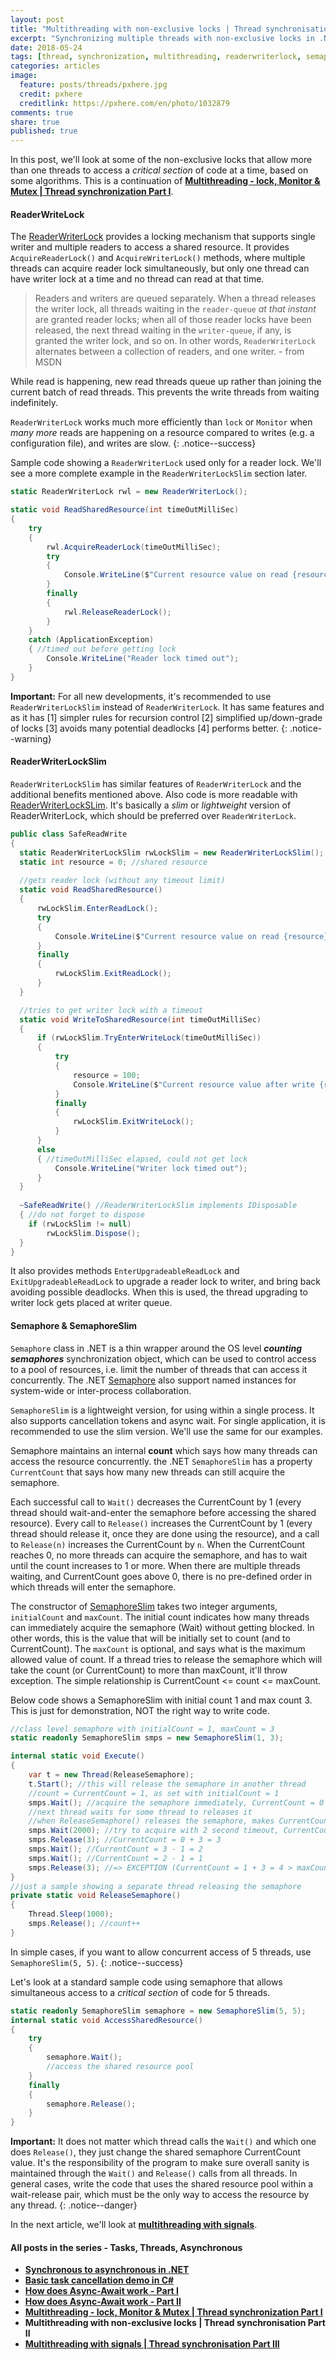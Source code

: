```yaml
---
layout: post
title: "Multithreading with non-exclusive locks | Thread synchronisation Part II"
excerpt: "Synchronizing multiple threads with non-exclusive locks in .NET"
date: 2018-05-24
tags: [thread, synchronization, multithreading, readerwriterlock, semaphore, non-exclusive-locks]
categories: articles
image:
  feature: posts/threads/pxhere.jpg
  credit: pxhere
  creditlink: https://pxhere.com/en/photo/1032879
comments: true
share: true
published: true
---
```


In this post, we'll look at some of the non-exclusive locks that allow more than one threads to access a _critical section_ of code at a time, based on some algorithms. This is a continuation of **[Multithreading - lock, Monitor & Mutex &#124; Thread synchronization Part I](/articles/thread-synchronization-part-one/)**.

#### ReaderWriteLock

The [ReaderWriterLock](https://docs.microsoft.com/en-us/dotnet/api/system.threading.readerwriterlock?view=netframework-4.7.2) provides a locking mechanism that supports single writer and multiple readers to access a shared resource. It provides `AcquireReaderLock()` and `AcquireWriterLock()` methods, where multiple threads can acquire reader lock simultaneously, but only one thread can have writer lock at a time and no thread can read at that time.

> Readers and writers are queued separately. When a thread releases the writer lock, all threads waiting in the `reader-queue` *at that instant* are granted reader locks; when all of those reader locks have been released, the next thread waiting in the `writer-queue`, if any, is granted the writer lock, and so on. In other words, `ReaderWriterLock` alternates between a collection of readers, and one writer. - from MSDN

While read is happening, new read threads queue up rather than joining the current batch of read threads. This prevents the write threads from waiting indefinitely.

`ReaderWriterLock` works much more efficiently than `lock` or `Monitor` when _many more_ reads are happening on a resource compared to writes (e.g. a configuration file), and writes are slow.
{: .notice--success}

Sample code showing a `ReaderWriterLock` used only for a reader lock. We'll see a more complete example in the `ReaderWriterLockSlim` section later.

```csharp
static ReaderWriterLock rwl = new ReaderWriterLock();

static void ReadSharedResource(int timeOutMilliSec)
{
    try
    {
        rwl.AcquireReaderLock(timeOutMilliSec);
        try
        {
            Console.WriteLine($"Current resource value on read {resource}");
        }
        finally
        {
            rwl.ReleaseReaderLock();
        }
    }
    catch (ApplicationException)
    { //timed out before getting lock
        Console.WriteLine("Reader lock timed out");
    }
}
```

**Important:** For all new developments, it's recommended to use `ReaderWriterLockSlim` instead of `ReaderWriterLock`. It has same features and as it has [1] simpler rules for recursion control [2] simplified up/down-grade of locks [3] avoids many potential deadlocks [4] performs better.
{: .notice--warning}

#### ReaderWriterLockSlim

`ReaderWriterLockSlim` has similar features of `ReaderWriterLock` and the additional benefits mentioned above. Also code is more readable with [ReaderWriterLockSLim](https://docs.microsoft.com/en-us/dotnet/api/system.threading.readerwriterlockslim?view=netframework-4.7.2). It's basically a _slim_ or _lightweight_ version of ReaderWriterLock, which should be preferred over `ReaderWriterLock`.

```csharp
public class SafeReadWrite
{
  static ReaderWriterLockSlim rwLockSlim = new ReaderWriterLockSlim();
  static int resource = 0; //shared resource
  
  //gets reader lock (without any timeout limit)
  static void ReadSharedResource()
  {
      rwLockSlim.EnterReadLock();
      try
      {
          Console.WriteLine($"Current resource value on read {resource}");
      }
      finally
      {
          rwLockSlim.ExitReadLock();
      }
  }

  //tries to get writer lock with a timeout
  static void WriteToSharedResource(int timeOutMilliSec)
  {
      if (rwLockSlim.TryEnterWriteLock(timeOutMilliSec))
      {
          try
          {
              resource = 100;
              Console.WriteLine($"Current resource value after write {resource}");
          }
          finally
          {
              rwLockSlim.ExitWriteLock();
          }
      }
      else
      { //timeOutMilliSec elapsed, could not get lock
          Console.WriteLine("Writer lock timed out");
      }
  }
  
  ~SafeReadWrite() //ReaderWriterLockSlim implements IDisposable
  { //do not forget to dispose
    if (rwLockSlim != null)
        rwLockSlim.Dispose();
  }
}
```

It also provides methods `EnterUpgradeableReadLock` and `ExitUpgradeableReadLock` to upgrade a reader lock to writer, and bring back avoiding possible deadlocks. When this is used, the thread upgrading to writer lock gets placed at writer queue.

#### Semaphore & SemaphoreSlim

`Semaphore` class in .NET is a thin wrapper around the OS level _**counting semaphores**_ synchronization object, which can be used to control access to a pool of resources, i.e. limit the number of threads that can access it concurrently. The .NET [Semaphore](https://docs.microsoft.com/en-us/dotnet/api/system.threading.semaphore?view=netcore-2.0) also support named instances for system-wide or inter-process collaboration.

`SemaphoreSlim` is a lightweight version, for using within a single process. It also supports cancellation tokens and async wait. For single application, it is recommended to use the slim version. We'll use the same for our examples.

Semaphore maintains an internal **count** which says how many threads can access the resource concurrently. the .NET `SemaphoreSlim` has a  property `CurrentCount` that says how many new threads can still acquire the semaphore.

Each successful call to `Wait()` decreases the CurrentCount by 1 (every thread should wait-and-enter the semaphore before accessing the shared resource). Every call to `Release()` increases the CurrentCount by 1 (every thread should release it, once they are done using the resource), and a call to `Release(n)` increases the CurrentCount by `n`. When the CurrentCount reaches 0, no more threads can acquire the semaphore, and has to wait until the count increases to 1 or more. When there are multiple threads waiting, and CurrentCount goes above 0, there is no pre-defined order in which threads will enter the semaphore.

The constructor of [SemaphoreSlim](https://docs.microsoft.com/en-us/dotnet/api/system.threading.semaphoreslim?view=netframework-4.7.2) takes two integer arguments, `initialCount` and `maxCount`. The initial count indicates how many threads can immediately acquire the semaphore (Wait) without getting blocked. In other words, this is the value that will be initially set to count (and to CurrentCount). The `maxCount` is optional, and says what is the maximum allowed value of count. If a thread tries to release the semaphore which will take the count (or CurrentCount) to more than maxCount, it'll throw exception. The simple relationship is CurrentCount <= count <= maxCount.

Below code shows a SemaphoreSlim with initial count 1 and max count 3. This is just for demonstration, NOT the right way to write code.

```csharp
//class level semaphore with initialCount = 1, maxCount = 3
static readonly SemaphoreSlim smps = new SemaphoreSlim(1, 3);

internal static void Execute()
{
    var t = new Thread(ReleaseSemaphore);
    t.Start(); //this will release the semaphore in another thread
    //count = CurrentCount = 1, as set with initialCount = 1
    smps.Wait(); //acquire the semaphore immediately, CurrentCount = 0
    //next thread waits for some thread to releases it
    //when ReleaseSemaphore() releases the semaphore, makes CurrentCount = 1
    smps.Wait(2000); //try to acquire with 2 second timeout, CurrentCount = 0
    smps.Release(3); //CurrentCount = 0 + 3 = 3
    smps.Wait(); //CurrentCount = 3 - 1 = 2
    smps.Wait(); //CurrentCount = 2 - 1 = 1
    smps.Release(3); //=> EXCEPTION (CurrentCount = 1 + 3 = 4 > maxCount 3)
}
//just a sample showing a separate thread releasing the semaphore
private static void ReleaseSemaphore()
{
    Thread.Sleep(1000);
    smps.Release(); //count++
}
```

In simple cases, if you want to allow concurrent access of 5 threads, use `SemaphoreSlim(5, 5)`.
{: .notice--success}

Let's look at a standard sample code using semaphore that allows simultaneous access to a _critical section_ of code for 5 threads.

```csharp
static readonly SemaphoreSlim semaphore = new SemaphoreSlim(5, 5);
internal static void AccessSharedResource()
{
    try
    {
        semaphore.Wait();
        //access the shared resource pool
    }
    finally
    {
        semaphore.Release();
    }
}
```

**Important:** It does not matter which thread calls the `Wait()` and which one does `Release()`, they just change the shared semaphore CurrentCount value. It's the responsibility of the program to make sure overall sanity is maintained through the `Wait()` and `Release()` calls from all threads. In general cases, write the code that uses the shared resource pool within a wait-release pair, which must be the only way to access the resource by any thread.
{: .notice--danger}

In the next article, we'll look at **[multithreading with signals](/articles/thread-synchronization-part-three/)**.

#### All posts in the series - Tasks, Threads, Asynchronous

* **[Synchronous to asynchronous in .NET](/articles/sync-to-async-in-dotnet/)**
* **[Basic task cancellation demo in C#](/articles/task-cancellation/)**
* **[How does Async-Await work - Part I](/articles/async-await/)**
* **[How does Async-Await work - Part II](/articles/async-await-2/)**
* **[Multithreading - lock, Monitor & Mutex &#124; Thread synchronization Part I](/articles/thread-synchronization-part-one/)**
* **Multithreading with non-exclusive locks &#124; Thread synchronisation Part II**
* **[Multithreading with signals &#124; Thread synchronisation Part III](/articles/thread-synchronization-part-three/)**